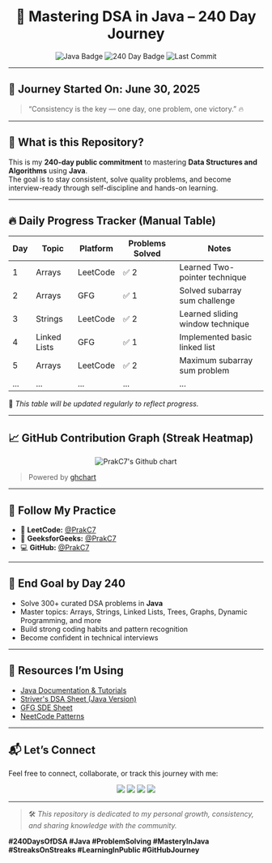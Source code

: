 <h1 align="center">🚀 Mastering DSA in Java – 240 Day Journey</h1>

<p align="center">
  <img src="https://img.shields.io/badge/Language-Java-red.svg" alt="Java Badge"/>
  <img src="https://img.shields.io/badge/Goal-240 Days of DSA-green.svg" alt="240 Day Badge"/>
  <img src="https://img.shields.io/github/last-commit/PrakC7/Mastery-DSA-in-Java" alt="Last Commit"/>
</p>

---

## 📅 Journey Started On: **June 30, 2025**

> “Consistency is the key — one day, one problem, one victory.” 🔥

---

## 🧠 What is this Repository?

This is my **240-day public commitment** to mastering **Data Structures and Algorithms** using **Java**.  
The goal is to stay consistent, solve quality problems, and become interview-ready through self-discipline and hands-on learning.

---

## 🔥 Daily Progress Tracker (Manual Table)

| Day | Topic        | Platform     | Problems Solved | Notes                                |
|-----|--------------|--------------|----------------|--------------------------------------|
| 1   | Arrays       | LeetCode     | ✅ 2            | Learned Two-pointer technique        |
| 2   | Arrays       | GFG          | ✅ 1            | Solved subarray sum challenge        |
| 3   | Strings      | LeetCode     | ✅ 2            | Learned sliding window technique     |
| 4   | Linked Lists | GFG          | ✅ 1            | Implemented basic linked list        |
| 5   | Arrays       | LeetCode     | ✅ 2            | Maximum subarray sum problem         |
| ... | ...          | ...          | ...            | ...                                  |

📌 _This table will be updated regularly to reflect progress._

---

## 📈 GitHub Contribution Graph (Streak Heatmap)

<p align="center">
  <img src="https://ghchart.rshah.org/PrakC7" alt="PrakC7's Github chart" />
</p>

> Powered by [ghchart](https://ghchart.rshah.org)

---

## 🔗 Follow My Practice

- 🧩 **LeetCode:** [@PrakC7](https://leetcode.com/PrakC7)  
- 📘 **GeeksforGeeks:** [@PrakC7](https://auth.geeksforgeeks.org/user/PrakC7)  
- 💻 **GitHub:** [@PrakC7](https://github.com/PrakC7)  

---

## 🎯 End Goal by Day 240

- Solve 300+ curated DSA problems in **Java**
- Master topics: Arrays, Strings, Linked Lists, Trees, Graphs, Dynamic Programming, and more
- Build strong coding habits and pattern recognition
- Become confident in technical interviews

---

## 🧰 Resources I’m Using

- [Java Documentation & Tutorials](https://docs.oracle.com/en/java/)
- [Striver's DSA Sheet (Java Version)](https://takeuforward.org/interviews/strivers-sde-sheet-top-coding-interview-problems/)
- [GFG SDE Sheet](https://www.geeksforgeeks.org/sde-sheet-a-complete-guide-for-sde-preparation/)
- [NeetCode Patterns](https://neetcode.io/)

---

## 📬 Let’s Connect

Feel free to connect, collaborate, or track this journey with me:

<p align="center">
  <a href="https://leetcode.com/PrakC7"><img src="https://img.shields.io/badge/LeetCode-PrakC7-orange?style=for-the-badge&logo=leetcode" /></a>
  <a href="https://github.com/PrakC7"><img src="https://img.shields.io/badge/GitHub-PrakC7-black?style=for-the-badge&logo=github" /></a>
  <a href="https://auth.geeksforgeeks.org/user/PrakC7"><img src="https://img.shields.io/badge/GFG-PrakC7-darkgreen?style=for-the-badge&logo=geeksforgeeks" /></a>
  <a href="https://www.codechef.com/users/PrakC7"><img src="https://img.shields.io/badge/CodeChef-PrakC7-brown?style=for-the-badge&logo=codechef" /></a>
</p>

---

> 🛠 *This repository is dedicated to my personal growth, consistency, and sharing knowledge with the community.*

**#240DaysOfDSA #Java #ProblemSolving #MasteryInJava #StreaksOnStreaks #LearningInPublic #GitHubJourney**
